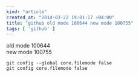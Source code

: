 ```yaml
---
kind: "article"
created_at: "2014-03-22 19:01:17 +04:00"
title: "github old mode 100644 new mode 100755"
tags: [ 'github' ]
---
```

old mode 100644  
new mode 100755
<pre><code class='bash'>git config --global core.filemode false
git config core.filemode false
</code></pre>
